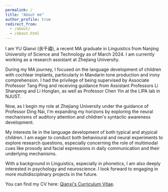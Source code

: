 ```yaml
---
permalink: /
title: "About me"
author_profile: true
redirect_from: 
  - /about/
  - /about.html
---
```


I am YU Qianxi (余千禧), a recent MA graduate in Linguistics from Nanjing University of Science and Technology as of March 2024. I am currently working as a research assistant at Zhejiang University.

During my MA journey, I focused on the language development of children with cochlear implants, particularly in Mandarin tone production and irony comprehension. I had the privilege of being supervised by Associate Professor Tang Ping and receiving guidance from Assistant Professors Li Shanpeng and Li Honglan, as well as Professor Chen Yin at the LIPA lab in NJUST.

Now, as I begin my role at Zhejiang University under the guidance of Professor Ding Nai, I'm expanding my horizons by exploring the neural mechanisms of auditory attention and children's syntactic awareness development.

My interests lie in the language development of both typical and atypical children. I am eager to conduct both behavioural and neural experiments to explore research questions, especially concerning the role of multimodal cues like prosody and facial expressions in daily communication and their underlying mechanisms.

With a background in Linguistics, especially in phonetics, I am also deeply interested in psychology and neuroscience. I look forward to engaging in more multidisciplinary projects in the future.

You can find my CV here: [Qianxi's Curriculum Vitae](../assets/YuQianxi_CV_2024.pdf).


